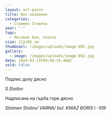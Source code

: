 ```yaml
---
layout: art-piece
title: Без название
categories:
  - Стоимен Стоилов
year: "-"
tags:
  - Маслени бои, платно
size: 112х95 см
thumbnail: /images/uploads/image-092.jpg
gallery:
  - image: /images/uploads/image-092.jpg
date: 2024-03-13T09:48:19.468Z
sold: false
---
```

Подпис долу  дясно

*S.Stoilov* 

Надписана на гърба горе дясно

*Stoimen Stoilov/ VARNA/ bul. KNIAZ BORIS  I -109*
